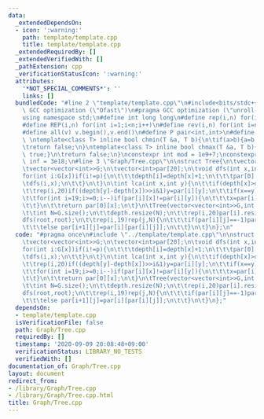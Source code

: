 ```yaml
---
data:
  _extendedDependsOn:
  - icon: ':warning:'
    path: template/template.cpp
    title: template/template.cpp
  _extendedRequiredBy: []
  _extendedVerifiedWith: []
  _pathExtension: cpp
  _verificationStatusIcon: ':warning:'
  attributes:
    '*NOT_SPECIAL_COMMENTS*': ''
    links: []
  bundledCode: "#line 2 \"template/template.cpp\"\n#include<bits/stdc++.h>\n#pragma\
    \ GCC optimization (\"Ofast\")\n#pragma GCC optimization (\"unroll-loops\")\n\
    using namespace std;\n#define int long long\n#define rep(i,n) for(int i=0;i<n;i++)\n\
    #define REP(i,n) for(int i=1;i<n;i++)\n#define rev(i,n) for(int i=n-1;i>=0;i--)\n\
    #define all(v) v.begin(),v.end()\n#define P pair<int,int>\n#define len(s) (int)s.size()\n\
    \ \ntemplate<class T> inline bool chmin(T &a, T b){\n\tif(a>b){a=b;return true;}\n\
    \treturn false;\n}\ntemplate<class T> inline bool chmax(T &a, T b){\n\tif(a<b){a=b;return\
    \ true;}\n\treturn false;\n}\nconstexpr int mod = 1e9+7;\nconstexpr long long\
    \ inf = 3e18;\n#line 3 \"Graph/Tree.cpp\"\n\nstruct Tree{\n\tvector<int>depth;\n\
    \tvector<vector<int>>G;\n\tvector<int>par[20];\n\tvoid dfs(int x,int p){\n\t\t\
    for(int i:G[x])if(i!=p){\n\t\t\tdepth[i]=depth[x]+1;\n\t\t\tpar[0][i]=x;\n\t\t\
    \tdfs(i,x);\n\t\t}\n\t}\n\tint lca(int x,int y){\n\t\tif(depth[x]>depth[y])swap(x,y);\n\
    \t\trep(i,20)if((depth[y]-depth[x])>>i&1)y=par[i][y];\n\t\tif(x==y)return x;\n\
    \t\tfor(int i=19;i>=0;i--)if(par[i][x]!=par[i][y]){\n\t\t\tx=par[i][x];y=par[i][y];\n\
    \t\t}\n\t\treturn par[0][x];\n\t}\n\tTree(vector<vector<int>>G,int root=0):G(G){\n\
    \t\tint N=G.size();\n\t\tdepth.resize(N);\n\t\trep(i,20)par[i].resize(N);\n\t\t\
    dfs(root,root);\n\t\trep(i,19)rep(j,N){\n\t\t\tif(par[i][j]==-1)par[i+1][j]=-1;\n\
    \t\t\telse par[i+1][j]=par[i][par[i][j]];\n\t\t}\n\t}\n};\n"
  code: "#pragma once\n#include \"../template/template.cpp\"\n\nstruct Tree{\n\tvector<int>depth;\n\
    \tvector<vector<int>>G;\n\tvector<int>par[20];\n\tvoid dfs(int x,int p){\n\t\t\
    for(int i:G[x])if(i!=p){\n\t\t\tdepth[i]=depth[x]+1;\n\t\t\tpar[0][i]=x;\n\t\t\
    \tdfs(i,x);\n\t\t}\n\t}\n\tint lca(int x,int y){\n\t\tif(depth[x]>depth[y])swap(x,y);\n\
    \t\trep(i,20)if((depth[y]-depth[x])>>i&1)y=par[i][y];\n\t\tif(x==y)return x;\n\
    \t\tfor(int i=19;i>=0;i--)if(par[i][x]!=par[i][y]){\n\t\t\tx=par[i][x];y=par[i][y];\n\
    \t\t}\n\t\treturn par[0][x];\n\t}\n\tTree(vector<vector<int>>G,int root=0):G(G){\n\
    \t\tint N=G.size();\n\t\tdepth.resize(N);\n\t\trep(i,20)par[i].resize(N);\n\t\t\
    dfs(root,root);\n\t\trep(i,19)rep(j,N){\n\t\t\tif(par[i][j]==-1)par[i+1][j]=-1;\n\
    \t\t\telse par[i+1][j]=par[i][par[i][j]];\n\t\t}\n\t}\n};"
  dependsOn:
  - template/template.cpp
  isVerificationFile: false
  path: Graph/Tree.cpp
  requiredBy: []
  timestamp: '2020-09-09 20:08:48+09:00'
  verificationStatus: LIBRARY_NO_TESTS
  verifiedWith: []
documentation_of: Graph/Tree.cpp
layout: document
redirect_from:
- /library/Graph/Tree.cpp
- /library/Graph/Tree.cpp.html
title: Graph/Tree.cpp
---
```

